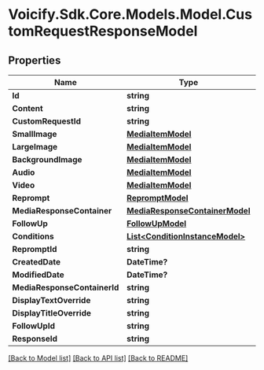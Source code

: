 # Voicify.Sdk.Core.Models.Model.CustomRequestResponseModel
## Properties

Name | Type | Description | Notes
------------ | ------------- | ------------- | -------------
**Id** | **string** |  | [optional] 
**Content** | **string** |  | [optional] 
**CustomRequestId** | **string** |  | [optional] 
**SmallImage** | [**MediaItemModel**](MediaItemModel.md) |  | [optional] 
**LargeImage** | [**MediaItemModel**](MediaItemModel.md) |  | [optional] 
**BackgroundImage** | [**MediaItemModel**](MediaItemModel.md) |  | [optional] 
**Audio** | [**MediaItemModel**](MediaItemModel.md) |  | [optional] 
**Video** | [**MediaItemModel**](MediaItemModel.md) |  | [optional] 
**Reprompt** | [**RepromptModel**](RepromptModel.md) |  | [optional] 
**MediaResponseContainer** | [**MediaResponseContainerModel**](MediaResponseContainerModel.md) |  | [optional] 
**FollowUp** | [**FollowUpModel**](FollowUpModel.md) |  | [optional] 
**Conditions** | [**List&lt;ConditionInstanceModel&gt;**](ConditionInstanceModel.md) |  | [optional] 
**RepromptId** | **string** |  | [optional] 
**CreatedDate** | **DateTime?** |  | [optional] 
**ModifiedDate** | **DateTime?** |  | [optional] 
**MediaResponseContainerId** | **string** |  | [optional] 
**DisplayTextOverride** | **string** |  | [optional] 
**DisplayTitleOverride** | **string** |  | [optional] 
**FollowUpId** | **string** |  | [optional] 
**ResponseId** | **string** |  | [optional] 

[[Back to Model list]](../README.md#documentation-for-models) [[Back to API list]](../README.md#documentation-for-api-endpoints) [[Back to README]](../README.md)

